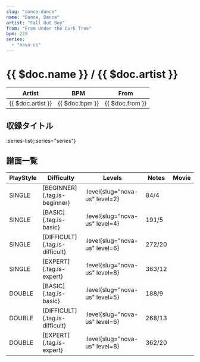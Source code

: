 ```yaml
---
slug: "dance-dance"
name: "Dance, Dance"
artist: "Fall Out Boy"
from: "From Under the Cork Tree"
bpm: 229
series:
  - "nova-us"
---
```


# {{ $doc.name }} / {{ $doc.artist }}

|Artist|BPM|From|
|------|---|----|
|{{ $doc.artist }}|{{ $doc.bpm }}|{{ $doc.from }}|

## 収録タイトル

:series-list{:series="series"}

## 譜面一覧

|PlayStyle|Difficulty|Levels|Notes|Movie|
|---------|----------|------|-----|-----|
|SINGLE|[BEGINNER]{.tag.is-beginner}|<div class="field is-grouped is-grouped-multiline">:level{slug="nova-us" level=2}</div>|84/4||
|SINGLE|[BASIC]{.tag.is-basic}|<div class="field is-grouped is-grouped-multiline">:level{slug="nova-us" level=4}</div>|191/5||
|SINGLE|[DIFFICULT]{.tag.is-difficult}|<div class="field is-grouped is-grouped-multiline">:level{slug="nova-us" level=6}</div>|272/20||
|SINGLE|[EXPERT]{.tag.is-expert}|<div class="field is-grouped is-grouped-multiline">:level{slug="nova-us" level=8}</div>|363/12||
|DOUBLE|[BASIC]{.tag.is-basic}|<div class="field is-grouped is-grouped-multiline">:level{slug="nova-us" level=5}</div>|188/9||
|DOUBLE|[DIFFICULT]{.tag.is-difficult}|<div class="field is-grouped is-grouped-multiline">:level{slug="nova-us" level=6}</div>|268/13||
|DOUBLE|[EXPERT]{.tag.is-expert}|<div class="field is-grouped is-grouped-multiline">:level{slug="nova-us" level=8}</div>|362/20||
